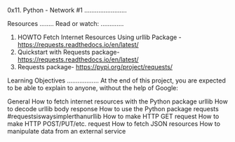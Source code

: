 

0x11. Python - Network #1
........................

Resources
........
Read or watch:
.............

1. HOWTO Fetch Internet Resources Using urllib Package - https://requests.readthedocs.io/en/latest/
2. Quickstart with Requests package- https://requests.readthedocs.io/en/latest/
3. Requests package- https://pypi.org/project/requests/

Learning Objectives
..................
At the end of this project, you are expected to be able to explain to anyone, without the help of Google:

General
How to fetch internet resources with the Python package urllib
How to decode urllib body response
How to use the Python package requests #requestsiswaysimplerthanurllib
How to make HTTP GET request
How to make HTTP POST/PUT/etc. request
How to fetch JSON resources
How to manipulate data from an external service


